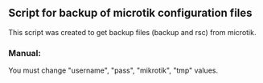 ## Script for backup of microtik configuration files
This script was created to get backup files (backup and rsc) from microtik.

### Manual:
You must change "username", "pass", "mikrotik", "tmp" values.

